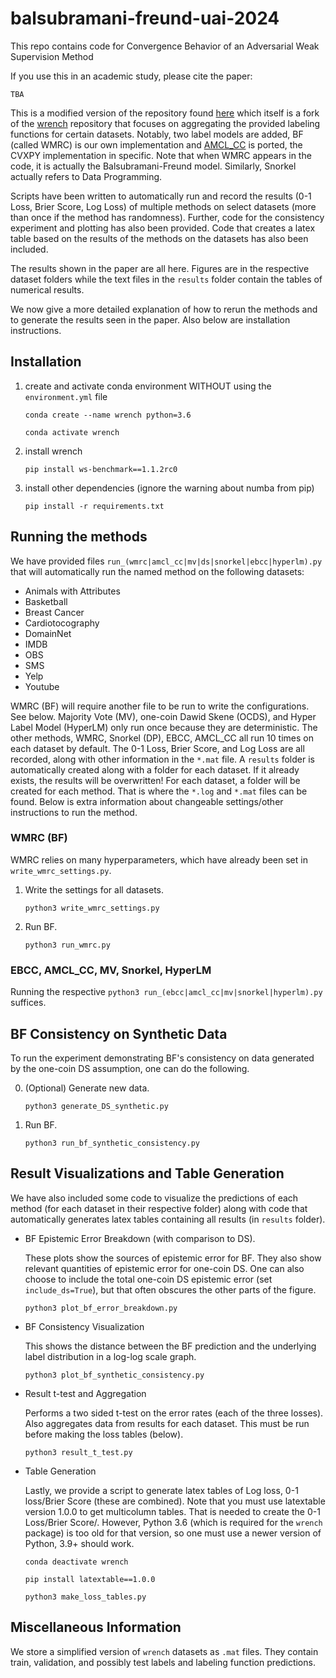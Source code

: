 # balsubramani-freund-uai-2024

This repo contains code for Convergence Behavior of an Adversarial Weak Supervision Method

If you use this in an academic study, please cite the paper:
```
TBA
```

This is a modified version of the repository found [here](https://github.com/stevenan5/wrench) which itself is a fork of the [wrench](https://github.com/JieyuZ2/wrench) repository that focuses on aggregating the provided labeling functions for certain datasets.
Notably, two label models are added, BF (called WMRC) is our own implementation and [AMCL\_CC](https://github.com/BatsResearch/amcl/tree/main) is ported, the CVXPY implementation in specific.
Note that when WMRC appears in the code, it is actually the Balsubramani-Freund model.
Similarly, Snorkel actually refers to Data Programming.

Scripts have been written to automatically run and record the results (0-1 Loss, Brier Score, Log Loss) of multiple methods on select datasets (more than once if the method has randomness).
Further, code for the consistency experiment and plotting has also been provided.
Code that creates a latex table based on the results of the methods on the datasets has also been included.

The results shown in the paper are all here.
Figures are in the respective dataset folders while the text files in the `results` folder contain the tables of numerical results.

We now give a more detailed explanation of how to rerun the methods and to generate the results seen in the paper.
Also below are installation instructions.

## Installation
1. create and activate conda environment WITHOUT using the `environment.yml` file

    `conda create --name wrench python=3.6`

    `conda activate wrench`
2. install wrench

    `pip install ws-benchmark==1.1.2rc0`
3. install other dependencies (ignore the warning about numba from pip)

    `pip install -r requirements.txt`

## Running the methods
We have provided files `run_(wmrc|amcl_cc|mv|ds|snorkel|ebcc|hyperlm).py` that will automatically run the named method on the following datasets:

- Animals with Attributes
- Basketball
- Breast Cancer
- Cardiotocography
- DomainNet
- IMDB
- OBS
- SMS
- Yelp
- Youtube

WMRC (BF) will require another file to be run to write the configurations. See below.
Majority Vote (MV), one-coin Dawid Skene (OCDS), and Hyper Label Model (HyperLM) only run once because they are deterministic.  The other methods, WMRC, Snorkel (DP), EBCC, AMCL\_CC all run 10 times on each dataset by default.
The 0-1 Loss, Brier Score, and Log Loss are all recorded, along with other information in the `*.mat` file.
A `results` folder is automatically created along with a folder for each dataset.
If it already exists, the results will be overwritten!
For each dataset, a folder will be created for each method.
That is where the `*.log` and `*.mat` files can be found.
Below is extra information about changeable settings/other instructions to run the method.

### WMRC (BF)

WMRC relies on many hyperparameters, which have already been set in `write_wmrc_settings.py`.

1. Write the settings for all datasets.

    `python3 write_wmrc_settings.py`
2. Run BF.

    `python3 run_wmrc.py`

### EBCC, AMCL\_CC, MV, Snorkel, HyperLM
Running the respective `python3 run_(ebcc|amcl_cc|mv|snorkel|hyperlm).py` suffices.

## BF Consistency on Synthetic Data
To run the experiment demonstrating BF's consistency on data generated by the one-coin DS assumption, one can do the following.

0. (Optional) Generate new data.

    `python3 generate_DS_synthetic.py`
1. Run BF.

    `python3 run_bf_synthetic_consistency.py`

## Result Visualizations and Table Generation
We have also included some code to visualize the predictions of each method (for each dataset in their respective folder) along with code that automatically generates latex tables containing all results (in `results` folder).

- BF Epistemic Error Breakdown (with comparison to DS).

    These plots show the sources of epistemic error for BF.
    They also show relevant quantities of epistemic error for one-coin DS.
    One can also choose to include the total one-coin DS epistemic error (set `include_ds=True`), but that often obscures the other parts of the figure.

    `python3 plot_bf_error_breakdown.py`

- BF Consistency Visualization

    This shows the distance between the BF prediction and the underlying label distribution in a log-log scale graph.

    `python3 plot_bf_synthetic_consistency.py`

- Result t-test and Aggregation

    Performs a two sided t-test on the error rates (each of the three losses).
    Also aggregates data from results for each dataset. 
    This must be run before making the loss tables (below).

    `python3 result_t_test.py`

- Table Generation

    Lastly, we provide a script to generate latex tables of Log loss, 0-1 loss/Brier Score (these are combined).
  Note that you must use latextable version 1.0.0 to get multicolumn tables.
  That is needed to create the 0-1 Loss/Brier Score/.
  However, Python 3.6 (which is required for the `wrench` package) is too old for that version, so one must use a newer version of Python, 3.9+ should work.

    `conda deactivate wrench`

    `pip install latextable==1.0.0`

    `python3 make_loss_tables.py`


## Miscellaneous Information
We store a simplified version of `wrench` datasets as `.mat` files.
They contain train, validation, and possibly test labels and labeling function predictions.
